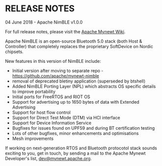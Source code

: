# RELEASE NOTES

04 June 2018 - Apache NimBLE v1.0.0

For full release notes, please visit the
[Apache Mynewt Wiki](https://cwiki.apache.org/confluence/display/MYNEWT/Release+Notes).

Apache NimBLE is an open-source Bluetooth 5.0 stack (both Host & Controller) that completely
replaces the proprietary SoftDevice on Nordic chipsets.

New features in this version of NimBLE include:

* Initial version after moving to separate repo - https://github.com/apache/mynewt-nimble
* removal of deprecated bletiny application (superseded by btshell)
* Added NimBLE Porting Layer (NPL) which abstracts OS specific details to improve portability
* Initial ports for FreeRTOS and RIOT OS
* Support for advertising up to 1650 bytes of data with Extended Advertising
* Support for host flow control
* Support for Direct Test Mode (DTM) via HCI interface
* Support for Device Information Service
* Bugfixes for issues found on UPF59 and during BT certification testing
* Lots of other bugfixes, minor enhancements and optimisations
* Mesh improvements

If working on next-generation RTOS and Bluetooth protocotol stack
sounds exciting to you, get in touch, by sending a mail to the Apache Mynewt
Developer's list, dev@mynewt.apache.org.
